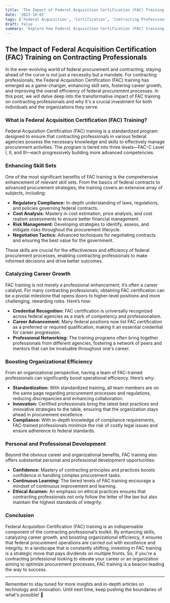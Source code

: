 ```yaml
---
title: 'The Impact of Federal Acquisition Certification (FAC) Training on Contracting Professionals'
date: '2023-10-02'
tags: ['Federal Acquisition', 'Certification', 'Contracting Professionals', 'Training']
draft: false
summary: 'Explore how Federal Acquisition Certification (FAC) training is revolutionizing the realm of contracting professionals by enhancing their skills, boosting their careers, and improving federal procurement processes.'
---
```


## The Impact of Federal Acquisition Certification (FAC) Training on Contracting Professionals

In the ever-evolving world of federal procurement and contracting, staying ahead of the curve is not just a necessity but a mandate. For contracting professionals, the Federal Acquisition Certification (FAC) training has emerged as a game-changer, enhancing skill sets, fostering career growth, and improving the overall efficiency of federal procurement processes. In this post, we will delve deep into the transformative impact of FAC training on contracting professionals and why it's a crucial investment for both individuals and the organizations they serve.

### What is Federal Acquisition Certification (FAC) Training?

Federal Acquisition Certification (FAC) training is a standardized program designed to ensure that contracting professionals in various federal agencies possess the necessary knowledge and skills to effectively manage procurement activities. The program is tiered into three levels—FAC-C Level I, II, and III—each progressively building more advanced competencies.

### Enhancing Skill Sets

One of the most significant benefits of FAC training is the comprehensive enhancement of relevant skill sets. From the basics of federal contracts to advanced procurement strategies, the training covers an extensive array of subjects, including:

- **Regulatory Compliance:** In-depth understanding of laws, regulations, and policies governing federal contracts.
- **Cost Analysis:** Mastery in cost estimation, price analysis, and cost realism assessments to ensure better financial management.
- **Risk Management:** Developing strategies to identify, assess, and mitigate risks throughout the procurement lifecycle.
- **Negotiation Tactics:** Advanced techniques for negotiating contracts and ensuring the best value for the government.

These skills are crucial for the effectiveness and efficiency of federal procurement processes, enabling contracting professionals to make informed decisions and drive better outcomes.

### Catalyzing Career Growth

FAC training is not merely a professional enhancement; it’s often a career catalyst. For many contracting professionals, obtaining FAC certification can be a pivotal milestone that opens doors to higher-level positions and more challenging, rewarding roles. Here’s how:

- **Credential Recognition:** FAC certification is universally recognized across federal agencies as a mark of competency and professionalism.
- **Career Advancement:** Many federal positions now list FAC certification as a preferred or required qualification, making it an essential credential for career progression.
- **Professional Networking:** The training programs often bring together professionals from different agencies, fostering a network of peers and mentors that can be invaluable throughout one's career.

### Boosting Organizational Efficiency

From an organizational perspective, having a team of FAC-trained professionals can significantly boost operational efficiency. Here’s why:

- **Standardization:** With standardized training, all team members are on the same page regarding procurement processes and regulations, reducing discrepancies and enhancing collaboration.
- **Innovation:** Certified professionals bring the latest best practices and innovative strategies to the table, ensuring that the organization stays ahead in procurement excellence.
- **Compliance:** With in-depth knowledge of compliance requirements, FAC-trained professionals minimize the risk of costly legal issues and ensure adherence to federal standards.

### Personal and Professional Development

Beyond the obvious career and organizational benefits, FAC training also offers substantial personal and professional development opportunities:

- **Confidence:** Mastery of contracting principles and practices boosts confidence in handling complex procurement tasks.
- **Continuous Learning:** The tiered levels of FAC training encourage a mindset of continuous improvement and learning.
- **Ethical Acumen:** An emphasis on ethical practices ensures that contracting professionals not only follow the letter of the law but also maintain the highest standards of integrity.

### Conclusion

Federal Acquisition Certification (FAC) training is an indispensable component of the contracting professional’s toolkit. By enhancing skills, catalyzing career growth, and boosting organizational efficiency, it ensures that federal procurement operations are carried out with excellence and integrity. In a landscape that is constantly shifting, investing in FAC training is a strategic move that pays dividends on multiple fronts. So, if you're a contracting professional looking to elevate your career or an organization aiming to optimize procurement processes, FAC training is a beacon leading the way to success.

---

Remember to stay tuned for more insights and in-depth articles on technology and innovation. Until next time, keep pushing the boundaries of what's possible! 🚀